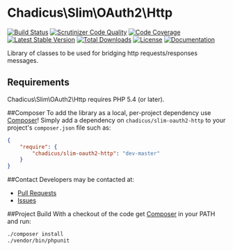 # Chadicus\Slim\OAuth2\Http

[![Build Status](http://img.shields.io/travis/chadicus/slim-oauth2-http.svg?style=flat)](https://travis-ci.org/chadicus/slim-oauth2-http)
[![Scrutinizer Code Quality](http://img.shields.io/scrutinizer/g/chadicus/slim-oauth2-http.svg?style=flat)](https://scrutinizer-ci.com/g/chadicus/slim-oauth2-http/)
[![Code Coverage](https://coveralls.io/repos/chadicus/slim-oauth2-routes/badge.svg?branch=master&service=github)](https://coveralls.io/github/chadicus/slim-oauth2-routes?branch=master)
[![Latest Stable Version](http://img.shields.io/packagist/v/chadicus/slim-oauth2-http.svg?style=flat)](https://packagist.org/packages/chadicus/slim-oauth2-http)
[![Total Downloads](http://img.shields.io/packagist/dt/chadicus/slim-oauth2-http.svg?style=flat)](https://packagist.org/packages/chadicus/slim-oauth2-http)
[![License](http://img.shields.io/packagist/l/chadicus/slim-oauth2-http.svg?style=flat)](https://packagist.org/packages/chadicus/slim-oauth2-http)
[![Documentation](https://img.shields.io/badge/reference-phpdoc-blue.svg?style=flat)](http://chadicus.github.io/slim-oauth2-http)

Library of classes to be used for bridging http requests/responses messages.

## Requirements

Chadicus\Slim\OAuth2\Http requires PHP 5.4 (or later).

##Composer
To add the library as a local, per-project dependency use [Composer](http://getcomposer.org)! Simply add a dependency on
`chadicus/slim-oauth2-http` to your project's `composer.json` file such as:

```json
{
    "require": {
        "chadicus/slim-oauth2-http": "dev-master"
    }
}
```

##Contact
Developers may be contacted at:

 * [Pull Requests](https://github.com/chadicus/slim-oauth2-http/pulls)
 * [Issues](https://github.com/chadicus/slim-oauth2-http/issues)

##Project Build
With a checkout of the code get [Composer](http://getcomposer.org) in your PATH and run:

```sh
./composer install
./vendor/bin/phpunit

